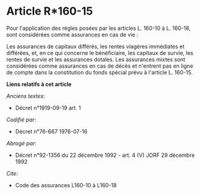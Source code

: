 # Article R*160-15

Pour l'application des règles posées par les articles L. 160-10 à L. 160-18, sont considérées comme assurances en cas de
vie :

Les assurances de capitaux différés, les rentes viagères immédiates et différées, et, en ce qui concerne le bénéficiaire, les
capitaux de survie, les rentes de survie et les assurances dotales.    Les assurances mixtes sont considérées comme
assurances en cas de décès et n'entrent pas en ligne de compte dans la constitution du fonds spécial prévu à l'article L.
160-15.

**Liens relatifs à cet article**

_Anciens textes_:

  - Décret n°1919-09-19 art. 1

_Codifié par_:

  - Décret n°76-667 1976-07-16

_Abrogé par_:

  - Décret n°92-1356 du 22 décembre 1992 - art. 4 (V) JORF 29 décembre 1992

_Cite_:

  - Code des assurances L160-10 à L160-18
